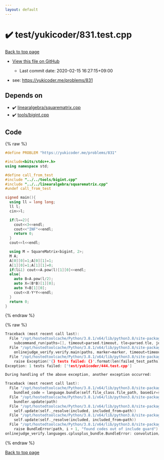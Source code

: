 ```yaml
---
layout: default
---
```


<!-- mathjax config similar to math.stackexchange -->
<script type="text/javascript" async
  src="https://cdnjs.cloudflare.com/ajax/libs/mathjax/2.7.5/MathJax.js?config=TeX-MML-AM_CHTML">
</script>
<script type="text/x-mathjax-config">
  MathJax.Hub.Config({
    TeX: { equationNumbers: { autoNumber: "AMS" }},
    tex2jax: {
      inlineMath: [ ['$','$'] ],
      processEscapes: true
    },
    "HTML-CSS": { matchFontHeight: false },
    displayAlign: "left",
    displayIndent: "2em"
  });
</script>

<script type="text/javascript" src="https://cdnjs.cloudflare.com/ajax/libs/jquery/3.4.1/jquery.min.js"></script>
<script src="https://cdn.jsdelivr.net/npm/jquery-balloon-js@1.1.2/jquery.balloon.min.js" integrity="sha256-ZEYs9VrgAeNuPvs15E39OsyOJaIkXEEt10fzxJ20+2I=" crossorigin="anonymous"></script>
<script type="text/javascript" src="../../../assets/js/copy-button.js"></script>
<link rel="stylesheet" href="../../../assets/css/copy-button.css" />


# :heavy_check_mark: test/yukicoder/831.test.cpp

<a href="../../../index.html">Back to top page</a>

* <a href="{{ site.github.repository_url }}/blob/master/test/yukicoder/831.test.cpp">View this file on GitHub</a>
    - Last commit date: 2020-02-15 16:27:15+09:00


* see: <a href="https://yukicoder.me/problems/831">https://yukicoder.me/problems/831</a>


## Depends on

* :heavy_check_mark: <a href="../../../library/linearalgebra/squarematrix.cpp.html">linearalgebra/squarematrix.cpp</a>
* :heavy_check_mark: <a href="../../../library/tools/bigint.cpp.html">tools/bigint.cpp</a>


## Code

<a id="unbundled"></a>
{% raw %}
```cpp
#define PROBLEM "https://yukicoder.me/problems/831"

#include<bits/stdc++.h>
using namespace std;

#define call_from_test
#include "../../tools/bigint.cpp"
#include "../../linearalgebra/squarematrix.cpp"
#undef call_from_test

signed main(){
  using ll = long long;
  ll l;
  cin>>l;

  if(l==2){
    cout<<3<<endl;
    cout<<"INF"<<endl;
    return 0;
  }
  cout<<l<<endl;

  using M = SquareMatrix<bigint, 2>;
  M A;
  A[0][0]=1;A[0][1]=1;
  A[1][0]=1;A[1][1]=0;
  if(l&1) cout<<A.pow(l)[1][0]<<endl;
  else{
    auto B=A.pow(l/2);
    auto X=(B*B)[1][0];
    auto Y=B[1][0];
    cout<<X-Y*Y<<endl;
  }
  return 0;
}

```
{% endraw %}

<a id="bundled"></a>
{% raw %}
```cpp
Traceback (most recent call last):
  File "/opt/hostedtoolcache/Python/3.8.1/x64/lib/python3.8/site-packages/onlinejudge_verify/main.py", line 186, in main
    subcommand_run(paths=[], timeout=parsed.timeout, tle=parsed.tle, jobs=parsed.jobs)
  File "/opt/hostedtoolcache/Python/3.8.1/x64/lib/python3.8/site-packages/onlinejudge_verify/main.py", line 64, in subcommand_run
    onlinejudge_verify.verify.main(paths, marker=marker, timeout=timeout, tle=tle, jobs=jobs)
  File "/opt/hostedtoolcache/Python/3.8.1/x64/lib/python3.8/site-packages/onlinejudge_verify/verify.py", line 133, in main
    raise Exception('{} tests failed: {}'.format(len(failed_test_paths), [str(path.relative_to(pathlib.Path.cwd())) for path in failed_test_paths]))
Exception: 1 tests failed: ['test/yukicoder/444.test.cpp']

During handling of the above exception, another exception occurred:

Traceback (most recent call last):
  File "/opt/hostedtoolcache/Python/3.8.1/x64/lib/python3.8/site-packages/onlinejudge_verify/docs.py", line 347, in write_contents
    bundled_code = language.bundle(self.file_class.file_path, basedir=self.cpp_source_path)
  File "/opt/hostedtoolcache/Python/3.8.1/x64/lib/python3.8/site-packages/onlinejudge_verify/languages/cplusplus.py", line 63, in bundle
    bundler.update(path)
  File "/opt/hostedtoolcache/Python/3.8.1/x64/lib/python3.8/site-packages/onlinejudge_verify/languages/cplusplus_bundle.py", line 182, in update
    self.update(self._resolve(included, included_from=path))
  File "/opt/hostedtoolcache/Python/3.8.1/x64/lib/python3.8/site-packages/onlinejudge_verify/languages/cplusplus_bundle.py", line 182, in update
    self.update(self._resolve(included, included_from=path))
  File "/opt/hostedtoolcache/Python/3.8.1/x64/lib/python3.8/site-packages/onlinejudge_verify/languages/cplusplus_bundle.py", line 151, in update
    raise BundleError(path, i + 1, "found codes out of include guard")
onlinejudge_verify.languages.cplusplus_bundle.BundleError: convolution/fastfouriertransform.cpp: line 5: found codes out of include guard

```
{% endraw %}

<a href="../../../index.html">Back to top page</a>

